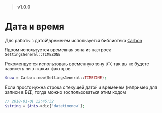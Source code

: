 > **v1.0.0**

# Дата и время
Для работы с датой\временем используется библиотека [Carbon](http://carbon.nesbot.com)

Ядром используется временная зона из настроек `SettingsGeneral::TIMEZONE`

Рекомендуется использовать временную зону `UTC` так вы не будете зависеть ни от каких факторов
```php
$now = Carbon::now(SettingsGeneral::TIMEZONE);
```

Если просто нужна строка с текущей датой и временем (например для записи в БД), тогда можно воспользоваться этим кодом
```php
// 2018-01-01 12:45:32
$string = $this->dic['datetimenow'];
```